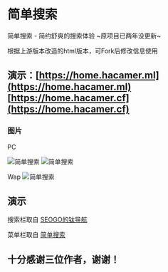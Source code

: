 # 简单搜索

简单搜索 - 简约舒爽的搜索体验 ~原项目已两年没更新~

根据上游版本改造的html版本，可Fork后修改信息使用

演示：[https://home.hacamer.ml](https://home.hacamer.ml)
[https://home.hacamer.cf](https://home.hacamer.cf)
---

###  图片

PC

![简单搜索](https://ae01.alicdn.com/kf/Ua5c25565e61f41aab15663c01264dbf68.jpg)
![简单搜索](https://ae01.alicdn.com/kf/Uef5e9429ac6249e4a07f39a5e278fe836.jpg)


Wap
![简单搜索](https://ae01.alicdn.com/kf/U611698f4247d4701b47b88ac405064681.jpg)



## 演示    
  

搜索栏取自 [SEOGO的钛导航](https://www.seogo.me/)

菜单栏取自 [简单搜索](https://github.com/5iux/sou)  


## 十分感谢三位作者，谢谢！
